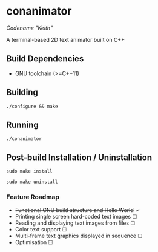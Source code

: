 # conanimator

*Codename "Keith"*

A terminal-based 2D text animator built on C++


## Build Dependencies

- GNU toolchain (>=C++11)


## Building

`./configure && make`


## Running

`./conanimator`


## Post-build Installation / Uninstallation

`sudo make install`

`sudo make uninstall`


### Feature Roadmap

- ~~Functional GNU build structure and Hello World~~ &#10003;
- Printing single screen hard-coded text images &#9744;
- Reading and displaying text images from files &#9744;
- Color text support &#9744;
- Multi-frame text graphics displayed in sequence &#9744;
- Optimisation &#9744;

